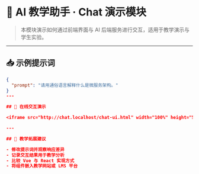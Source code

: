 # 🤖 AI 教学助手 · Chat 演示模块

> 本模块演示如何通过前端界面与 AI 后端服务进行交互，适用于教学演示与学生实验。

---

## 📥 示例提示词

```json
{
  "prompt": "请用通俗语言解释什么是微服务架构。"
}
---

## 🧪 在线交互演示

<iframe src="http://chat.localhost/chat-ui.html" width="100%" height="500" frameborder="0"></iframe>

---

## 📘 教学拓展建议

- 修改提示词并观察响应差异
- 记录交互结果用于教学分析
- 比较 Vue 与 React 实现方式
- 将组件嵌入教学网站或 LMS 平台
